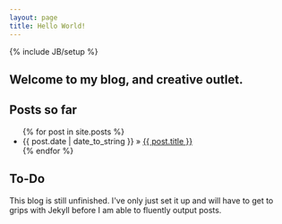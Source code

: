 ```yaml
---
layout: page
title: Hello World!
---
```

{% include JB/setup %}


## Welcome to my blog, and creative outlet.

    
## Posts so far

<ul class="posts">
  {% for post in site.posts %}
    <li><span>{{ post.date | date_to_string }}</span> &raquo; <a href="{{ BASE_PATH }}{{ post.url }}">{{ post.title }}</a></li>
  {% endfor %}
</ul>

## To-Do

This blog is still unfinished. I've only just set it up and will have to get to grips with Jekyll before I am able to fluently output posts. 

